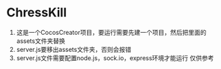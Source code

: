 # ChressKill
1. 这是一个CocosCreator项目，要运行需要先建一个项目，然后把里面的assets文件夹替换
2. server.js要移出assets文件夹，否则会报错
3. server.js文件需要配置node.js，sock.io，express环境才能运行
 仅供参考 
